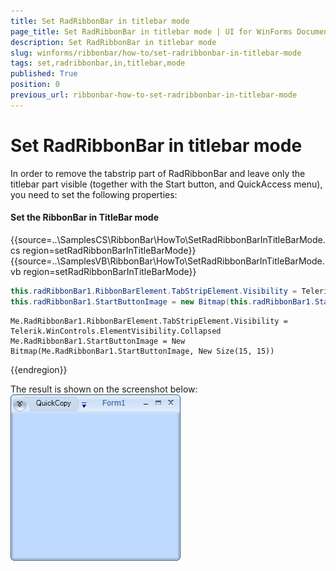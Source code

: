 ```yaml
---
title: Set RadRibbonBar in titlebar mode
page_title: Set RadRibbonBar in titlebar mode | UI for WinForms Documentation
description: Set RadRibbonBar in titlebar mode
slug: winforms/ribbonbar/how-to/set-radribbonbar-in-titlebar-mode
tags: set,radribbonbar,in,titlebar,mode
published: True
position: 0
previous_url: ribbonbar-how-to-set-radribbonbar-in-titlebar-mode
---
```


# Set RadRibbonBar in titlebar mode

In order to remove the tabstrip part of RadRibbonBar and leave only the titlebar part visible (together with the Start button, and QuickAccess menu), you need to set the following properties:

#### Set the RibbonBar in TitleBar mode

{{source=..\SamplesCS\RibbonBar\HowTo\SetRadRibbonBarInTitleBarMode.cs region=setRadRibbonBarInTitleBarMode}} 
{{source=..\SamplesVB\RibbonBar\HowTo\SetRadRibbonBarInTitleBarMode.vb region=setRadRibbonBarInTitleBarMode}} 

````C#
this.radRibbonBar1.RibbonBarElement.TabStripElement.Visibility = Telerik.WinControls.ElementVisibility.Collapsed;
this.radRibbonBar1.StartButtonImage = new Bitmap(this.radRibbonBar1.StartButtonImage, new Size(15, 15));

````
````VB.NET
Me.RadRibbonBar1.RibbonBarElement.TabStripElement.Visibility = Telerik.WinControls.ElementVisibility.Collapsed
Me.RadRibbonBar1.StartButtonImage = New Bitmap(Me.RadRibbonBar1.StartButtonImage, New Size(15, 15))

````

{{endregion}}

The result is shown on the screenshot below:<br>![ribbonbar-how-to-set-radribbonbar-in-titlebar-mode 001](images/ribbonbar-how-to-set-radribbonbar-in-titlebar-mode001.png)
